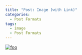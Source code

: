 ```yaml
---
title: "Post: Image (with Link)"
categories:
  - Post Formats
tags:
  - image
  - Post Formats
---
```


[![foo](https://images.unsplash.com/photo-1562120679-3a7feddcb926?q=80&w=1936)](https://unsplash.com/es/fotos/estatua-del-oso-KRzGB1Dd19Q)